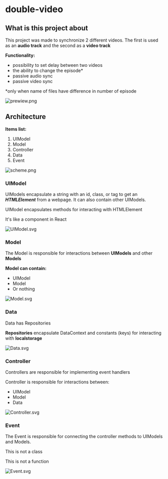 # double-video


## What is this project about
This project was made to synchronize 2 different videos. The first is used as an __audio track__ and the second as a __video track__

__Functionality:__
* possibility to set delay between two videos
* the ability to change the episode*
* passive audio sync
* passive video sync 

*only when name of files have difference in number of episode

![prewiew.png](https://github.com/Serhii-Buniak/double-video/blob/master/prewiew.png?raw=true)

## Architecture

__Items list:__
1. UIModel
2. Model
3. Controller
4. Data
5. Event

![scheme.png](https://github.com/Serhii-Buniak/double-video/blob/master/files_for_readme/scheme.png?raw=true)

### UIModel
UIModels encapsulate a string with an id, class, or tag to get an ___HTMLElement___ from a webpage. It can also contain other UIModels. 

UIModel encapsulates methods for interacting with HTMLElement

It's like a component in React

![UIModel.svg](https://github.com/Serhii-Buniak/double-video/blob/master/files_for_readme/UIModel.svg?raw=true)

### Model
The Model is responsible for interactions between __UIModels__ and other __Models__

__Model can contain:__
* UIModel
* Model
* Or nothing

![Model.svg](https://github.com/Serhii-Buniak/double-video/blob/master/files_for_readme/Model.svg?raw=true)

### Data
Data has Repositories

__Repositories__ encapsulate DataContext and constants (keys) for interacting with __localstorage__

![Data.svg](https://github.com/Serhii-Buniak/double-video/blob/master/files_for_readme/Data.svg?raw=true)

### Controller
Controllers are responsible for implementing event handlers

Controller is responsible for interactions between:
* UIModel
* Model
* Data

![Controller.svg](https://github.com/Serhii-Buniak/double-video/blob/master/files_for_readme/Controller.svg?raw=true)

### Event
The Event is responsible for connecting the controller methods to UIModels and Models.

This is not a class

This is not a function

![Event.svg](https://github.com/Serhii-Buniak/double-video/blob/master/files_for_readme/Event.svg?raw=true)